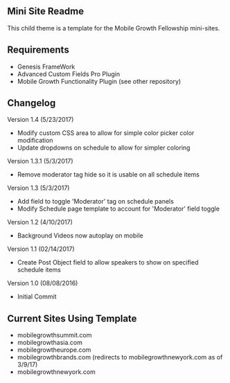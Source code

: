 ## Mini Site Readme

This child theme is a template for the Mobile Growth Fellowship mini-sites.

## Requirements

  - Genesis FrameWork
  - Advanced Custom Fields Pro Plugin
  - Mobile Growth Functionality Plugin (see other repository)

## Changelog

Version 1.4 (5/23/2017)
  - Modify custom CSS area to allow for simple color picker color modification
  - Update dropdowns on schedule to allow for simpler coloring

Version 1.3.1 (5/3/2017)
  - Remove moderator tag hide so it is usable on all schedule items

Version 1.3 (5/3/2017)
  - Add field to toggle 'Moderator' tag on schedule panels
  - Modify Schedule page template to account for 'Moderator' field toggle

Version 1.2 (4/10/2017)
  - Background Videos now autoplay on mobile

Version 1.1 (02/14/2017)
  - Create Post Object field to allow speakers to show on specified schedule items
  
Version 1.0 (08/08/2016)
  - Initial Commit
  
## Current Sites Using Template

  - mobilegrowthsummit.com
  - mobilegrowthasia.com
  - mobilegrowtheurope.com
  - mobilegrowthbrands.com (redirects to mobilegrowthnewyork.com as of 3/9/17)
  - mobilegrowthnewyork.com
